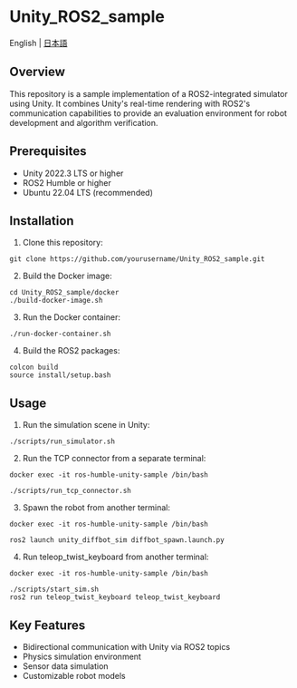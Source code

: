 # Unity_ROS2_sample
English | [日本語](README-ja.md)

## Overview
This repository is a sample implementation of a ROS2-integrated simulator using Unity. It combines Unity's real-time rendering with ROS2's communication capabilities to provide an evaluation environment for robot development and algorithm verification.

## Prerequisites
- Unity 2022.3 LTS or higher
- ROS2 Humble or higher
- Ubuntu 22.04 LTS (recommended)

## Installation
1. Clone this repository:
```
git clone https://github.com/yourusername/Unity_ROS2_sample.git
```

2. Build the Docker image:
```
cd Unity_ROS2_sample/docker
./build-docker-image.sh
```

3. Run the Docker container:
```
./run-docker-container.sh
```

4. Build the ROS2 packages:
```
colcon build
source install/setup.bash
```

## Usage
1. Run the simulation scene in Unity:
```
./scripts/run_simulator.sh
```

2. Run the TCP connector from a separate terminal:
```
docker exec -it ros-humble-unity-sample /bin/bash
```
```
./scripts/run_tcp_connector.sh
```

3. Spawn the robot from another terminal:
```
docker exec -it ros-humble-unity-sample /bin/bash
```
```
ros2 launch unity_diffbot_sim diffbot_spawn.launch.py
```

4. Run teleop_twist_keyboard from another terminal:
```
docker exec -it ros-humble-unity-sample /bin/bash
```
```
./scripts/start_sim.sh
ros2 run teleop_twist_keyboard teleop_twist_keyboard
```

## Key Features
- Bidirectional communication with Unity via ROS2 topics
- Physics simulation environment
- Sensor data simulation
- Customizable robot models